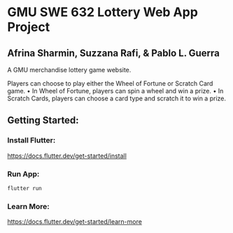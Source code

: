 # GMU SWE 632 Lottery Web App Project

## Afrina Sharmin, Suzzana Rafi, & Pablo L. Guerra

A GMU merchandise lottery game website.

Players can choose to play either the Wheel of Fortune or Scratch Card game.
• In Wheel of Fortune, players can spin a wheel and win a prize.
• In Scratch Cards, players can choose a card type and scratch it to win a prize.

## Getting Started:

### Install Flutter:

https://docs.flutter.dev/get-started/install

### Run App:

```bash
flutter run
```

### Learn More:

https://docs.flutter.dev/get-started/learn-more
